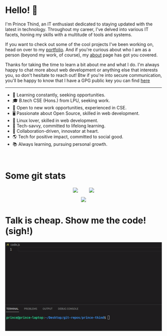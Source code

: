 <!-- <p align="center">
<a href="https://prince-thind.github.io/">
<kbd>
 <img src="./banner.png" />
</kbd>
</a>
-->

# Hello! 👋

I'm Prince Thind, an IT enthusiast dedicated to staying updated with the latest in technology. Throughout my career, I've delved into various IT facets, honing my skills with a multitude of tools and systems.

If you want to check out some of the cool projects I've been working on, head on over to my [portfolio][0]. And if you're curious about who I am as a person (beyond my work, of course), my [about][1] page has got you covered.

Thanks for taking the time to learn a bit about me and what I do. I'm always happy to chat more about web development or anything else that interests you, so don't hesitate to reach out! Btw if you're into secure communication, you'll be happy to know that I have a GPG public key you can find [here](https://keys.openpgp.org/search?q=A82F31738FD6E139756D138507A6F22BE2B969C1)

<hr>

- 🌱 Learning constantly, seeking opportunities.
- 🎓 B.tech CSE (Hons.) from LPU, seeking work.
- 💼 Open to new work opportunities, experienced in CSE.
- 🖥️ Passionate about Open Source, skilled in web development.
- 🐧 Linux lover, skilled in web development.
- 🚀 Tech-savvy, committed to lifelong learning.
- 🌟 Collaboration-driven, innovator at heart.
- 🌎 Tech for positive impact, committed to social good.
- 📚 Always learning, pursuing personal growth.

<br>

# Some git stats

<p  align="center">
   <img  align="center" src= "https://streak-stats.demolab.com?user=prince-thind&theme=dark&border_radius=5&mode=weekly" width = 400>
   &nbsp; &nbsp; &nbsp; &nbsp; 
   <img align="center" src= "https://github-readme-stats.vercel.app/api/top-langs/?username=prince-thind&theme=dark&layout=compact&langs_count=4" width = 400>
</p>

<p  align="center">
<img src="https://github-profile-summary-cards.vercel.app/api/cards/profile-details?username=prince-thind&theme=github_dark">
</p>

# Talk is cheap. Show me the code! (sigh!)

<p align="center">
<kbd>
<img src="./code-joke.gif" />
</kbd>
</p>

<br>

<!-- links to your social media accounts -->

[0]: https://prince-thind.github.io/
[1]: https://prince-thind.github.io/about
